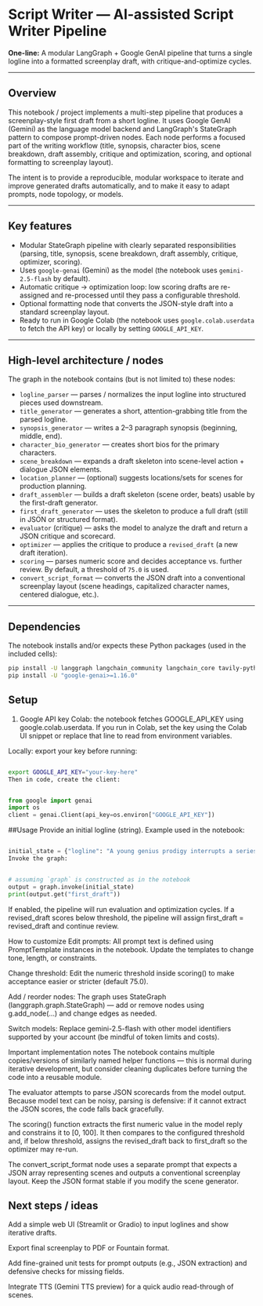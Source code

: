 # Script Writer — AI-assisted Script Writer Pipeline

**One-line:** A modular LangGraph + Google GenAI pipeline that turns a single logline into a formatted screenplay draft, with critique-and-optimize cycles.

---

## Overview

This notebook / project implements a multi-step pipeline that produces a screenplay-style first draft from a short logline. It uses Google GenAI (Gemini) as the language model backend and LangGraph's StateGraph pattern to compose prompt-driven nodes. Each node performs a focused part of the writing workflow (title, synopsis, character bios, scene breakdown, draft assembly, critique and optimization, scoring, and optional formatting to screenplay layout).

The intent is to provide a reproducible, modular workspace to iterate and improve generated drafts automatically, and to make it easy to adapt prompts, node topology, or models.

---

## Key features

- Modular StateGraph pipeline with clearly separated responsibilities (parsing, title, synopsis, scene breakdown, draft assembly, critique, optimizer, scoring).
- Uses `google-genai` (Gemini) as the model (the notebook uses `gemini-2.5-flash` by default).
- Automatic critique → optimization loop: low scoring drafts are re-assigned and re-processed until they pass a configurable threshold.
- Optional formatting node that converts the JSON-style draft into a standard screenplay layout.
- Ready to run in Google Colab (the notebook uses `google.colab.userdata` to fetch the API key) or locally by setting `GOOGLE_API_KEY`.

---

## High-level architecture / nodes

The graph in the notebook contains (but is not limited to) these nodes:

- `logline_parser` — parses / normalizes the input logline into structured pieces used downstream.
- `title_generator` — generates a short, attention-grabbing title from the parsed logline.
- `synopsis_generator` — writes a 2–3 paragraph synopsis (beginning, middle, end).
- `character_bio_generator` — creates short bios for the primary characters.
- `scene_breakdown` — expands a draft skeleton into scene-level action + dialogue JSON elements.
- `location_planner` — (optional) suggests locations/sets for scenes for production planning.
- `draft_assembler` — builds a draft skeleton (scene order, beats) usable by the first-draft generator.
- `first_draft_generator` — uses the skeleton to produce a full draft (still in JSON or structured format).
- `evaluator` (critique) — asks the model to analyze the draft and return a JSON critique and scorecard.
- `optimizer` — applies the critique to produce a `revised_draft` (a new draft iteration).
- `scoring` — parses numeric score and decides acceptance vs. further review. By default, a threshold of `75.0` is used.
- `convert_script_format` — converts the JSON draft into a conventional screenplay layout (scene headings, capitalized character names, centered dialogue, etc.).

---

## Dependencies

The notebook installs and/or expects these Python packages (used in the included cells):

```bash
pip install -U langgraph langchain_community langchain_core tavily-python langchain_nvidia_ai_endpoints
pip install -U "google-genai>=1.16.0"
```
## Setup
1) Google API key
Colab: the notebook fetches GOOGLE_API_KEY using google.colab.userdata. If you run in Colab, set the key using the Colab UI snippet or replace that line to read from environment variables.

Locally: export your key before running:

```bash

export GOOGLE_API_KEY="your-key-here"
Then in code, create the client:
```
```python

from google import genai
import os
client = genai.Client(api_key=os.environ["GOOGLE_API_KEY"])
```
##Usage
Provide an initial logline (string). Example used in the notebook:

```python

initial_state = {"logline": "A young genius prodigy interrupts a series of meteor strikes; he fights them with his friends and saves the city."}
Invoke the graph:
```
```python

# assuming `graph` is constructed as in the notebook
output = graph.invoke(initial_state)
print(output.get("first_draft"))
```
If enabled, the pipeline will run evaluation and optimization cycles. If a revised_draft scores below threshold, the pipeline will assign first_draft = revised_draft and continue review.

How to customize
Edit prompts: All prompt text is defined using PromptTemplate instances in the notebook. Update the templates to change tone, length, or constraints.

Change threshold: Edit the numeric threshold inside scoring() to make acceptance easier or stricter (default 75.0).

Add / reorder nodes: The graph uses StateGraph (langgraph.graph.StateGraph) — add or remove nodes using g.add_node(...) and change edges as needed.

Switch models: Replace gemini-2.5-flash with other model identifiers supported by your account (be mindful of token limits and costs).

Important implementation notes
The notebook contains multiple copies/versions of similarly named helper functions — this is normal during iterative development, but consider cleaning duplicates before turning the code into a reusable module.

The evaluator attempts to parse JSON scorecards from the model output. Because model text can be noisy, parsing is defensive: if it cannot extract the JSON scores, the code falls back gracefully.

The scoring() function extracts the first numeric value in the model reply and constrains it to [0, 100]. It then compares to the configured threshold and, if below threshold, assigns the revised_draft back to first_draft so the optimizer may re-run.

The convert_script_format node uses a separate prompt that expects a JSON array representing scenes and outputs a conventional screenplay layout. Keep the JSON format stable if you modify the scene generator.

## Next steps / ideas
Add a simple web UI (Streamlit or Gradio) to input loglines and show iterative drafts.

Export final screenplay to PDF or Fountain format.

Add fine-grained unit tests for prompt outputs (e.g., JSON extraction) and defensive checks for missing fields.

Integrate TTS (Gemini TTS preview) for a quick audio read-through of scenes.
